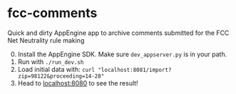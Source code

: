 fcc-comments
============

Quick and dirty AppEngine app to archive comments submitted for the FCC Net Neutrality rule making

0. Install the AppEngine SDK. Make sure `dev_appserver.py` is in your path. 
1. Run with `./run_dev.sh`
2. Load initial data with: `curl "localhost:8081/import?zip=98122&proceeding=14-28"`
3. Head to [localhost:8080](http://localhost:8080) to see the result!
